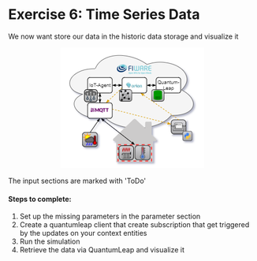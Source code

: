 # Exercise 6: Time Series Data

We now want store our data in the historic data storage and visualize it

<p align="center">
  <img src="https://raw.githubusercontent.com/RWTH-EBC/FiLiP/139-Add-images-to-tutorials/tutorials/ngsi_v2/e6_timeseries_data/tutorials_ngsi_v2-Exercise6.drawio.png" alt="Time series stroring"/>
</p>


The input sections are marked with 'ToDo'

#### Steps to complete:
1. Set up the missing parameters in the parameter section
2. Create a quantumleap client that create subscription that get triggered
   by the updates on your context entities
3. Run the simulation
4. Retrieve the data via QuantumLeap and visualize it